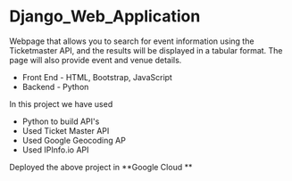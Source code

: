 # Django_Web_Application

Webpage that allows you to search for event information using the
Ticketmaster API, and the results will be displayed in a tabular format. The page will also provide event and
venue details.

- Front End - HTML, Bootstrap, JavaScript
- Backend - Python


In this project we have used

- Python to build API's
- Used Ticket Master API
-  Used Google Geocoding AP
-  Used IPInfo.io API

Deployed the above project in **Google Cloud **
